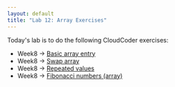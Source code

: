 ```yaml
---
layout: default
title: "Lab 12: Array Exercises"
---
```


Today's lab is to do the following CloudCoder exercises:

* Week8 &rarr; [Basic array entry](https://cs.ycp.edu/cloudcoder/#exercise?c=19,p=1033)
* Week8 &rarr; [Swap array](https://cs.ycp.edu/cloudcoder/#exercise?c=19,p=1034)
* Week8 &rarr; [Repeated values](https://cs.ycp.edu/cloudcoder/#exercise?c=19,p=1035)
* Week8 &rarr; [Fibonacci numbers (array)](https://cs.ycp.edu/cloudcoder/#exercise?c=19,p=1036)

